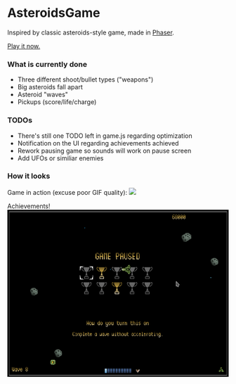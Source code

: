 # AsteroidsGame

Inspired by classic asteroids-style game, made in [Phaser](http://phaser.io/).

[Play it now.](https://iamsilver.net/AsteroidsGame/)

### What is currently done

- Three different shoot/bullet types ("weapons")
- Big asteroids fall apart
- Asteroid "waves"
- Pickups (score/life/charge)

### TODOs

- There's still one TODO left in game.js regarding optimization
- Notification on the UI regarding achievements achieved
- Rework pausing game so sounds will work on pause screen
- Add UFOs or similiar enemies

### How it looks

Game in action (excuse poor GIF quality):
![](test.gif) 

Achievements!
![](preview_a.png) 
